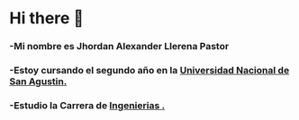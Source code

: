 <h1>Hi there 👋</h1>

<h3>-Mi nombre es Jhordan Alexander Llerena Pastor </h3>
<h3>-Estoy cursando el segundo año en la <a href="https://www.unsa.edu.pe">Universidad Nacional de San Agustin. </a> </h3>
<h3>-Estudio la Carrera de <a href="https://fips.unsa.edu.pe/telecomunicaciones/">Ingenierias . </a></h3>

